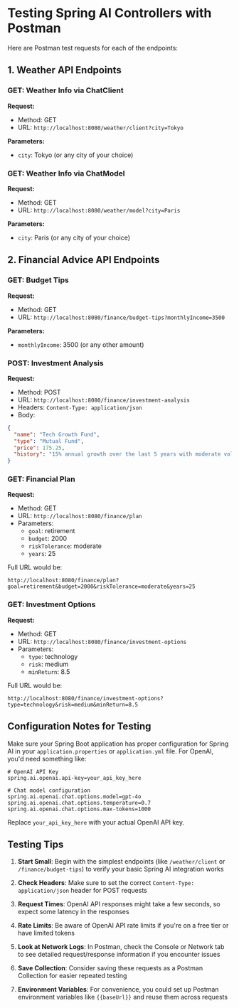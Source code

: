 # Testing Spring AI Controllers with Postman

Here are Postman test requests for each of the endpoints:

## 1. Weather API Endpoints

### GET: Weather Info via ChatClient

**Request:**
- Method: GET
- URL: `http://localhost:8080/weather/client?city=Tokyo`

**Parameters:**
- `city`: Tokyo (or any city of your choice)

### GET: Weather Info via ChatModel

**Request:**
- Method: GET
- URL: `http://localhost:8080/weather/model?city=Paris`

**Parameters:**
- `city`: Paris (or any city of your choice)

## 2. Financial Advice API Endpoints

### GET: Budget Tips

**Request:**
- Method: GET
- URL: `http://localhost:8080/finance/budget-tips?monthlyIncome=3500`

**Parameters:**
- `monthlyIncome`: 3500 (or any other amount)

### POST: Investment Analysis

**Request:**
- Method: POST
- URL: `http://localhost:8080/finance/investment-analysis`
- Headers: `Content-Type: application/json`
- Body:
```json
{
  "name": "Tech Growth Fund",
  "type": "Mutual Fund",
  "price": 175.25,
  "history": "15% annual growth over the last 5 years with moderate volatility"
}
```

### GET: Financial Plan

**Request:**
- Method: GET
- URL: `http://localhost:8080/finance/plan`
- Parameters:
    - `goal`: retirement
    - `budget`: 2000
    - `riskTolerance`: moderate
    - `years`: 25

Full URL would be:
```
http://localhost:8080/finance/plan?goal=retirement&budget=2000&riskTolerance=moderate&years=25
```

### GET: Investment Options

**Request:**
- Method: GET
- URL: `http://localhost:8080/finance/investment-options`
- Parameters:
    - `type`: technology
    - `risk`: medium
    - `minReturn`: 8.5

Full URL would be:
```
http://localhost:8080/finance/investment-options?type=technology&risk=medium&minReturn=8.5
```

## Configuration Notes for Testing

Make sure your Spring Boot application has proper configuration for Spring AI in your `application.properties` or `application.yml` file. For OpenAI, you'd need something like:

```properties
# OpenAI API Key
spring.ai.openai.api-key=your_api_key_here

# Chat model configuration
spring.ai.openai.chat.options.model=gpt-4o
spring.ai.openai.chat.options.temperature=0.7
spring.ai.openai.chat.options.max-tokens=1000
```

Replace `your_api_key_here` with your actual OpenAI API key.

## Testing Tips

1. **Start Small**: Begin with the simplest endpoints (like `/weather/client` or `/finance/budget-tips`) to verify your basic Spring AI integration works

2. **Check Headers**: Make sure to set the correct `Content-Type: application/json` header for POST requests

3. **Request Times**: OpenAI API responses might take a few seconds, so expect some latency in the responses

4. **Rate Limits**: Be aware of OpenAI API rate limits if you're on a free tier or have limited tokens

5. **Look at Network Logs**: In Postman, check the Console or Network tab to see detailed request/response information if you encounter issues

6. **Save Collection**: Consider saving these requests as a Postman Collection for easier repeated testing

7. **Environment Variables**: For convenience, you could set up Postman environment variables like `{{baseUrl}}` and reuse them across requests